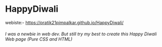 # HappyDiwali

webiste:-  https://pratik21pimpalkar.github.io/HappyDiwali/

<h6>I was a newbie in web dev. But still try my best to create this Happy Diwali Web page (Pure CSS and HTML)</h6>
